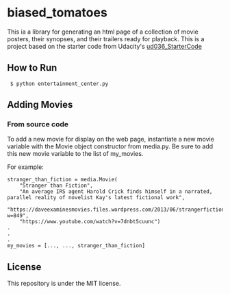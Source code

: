 # biased_tomatoes
This ia a library for generating an html page of a collection of movie posters, their synopses, and their trailers ready for playback. This is a project based on the starter code from Udacity's [ud036_StarterCode](https://github.com/udacity/ud036_StarterCode.git)


## How to Run
```
 $ python entertainment_center.py
```

## Adding Movies

### From source code

To add a new movie for display on the web page, instantiate a new movie variable with the Movie object constructor from media.py. Be sure to add this new movie variable to the list of my_movies.

For example:
```
stranger_than_fiction = media.Movie(
    "Stranger than Fiction",
    "An average IRS agent Harold Crick finds himself in a narrated, parallel reality of novelist Kay's latest fictional work",
    "https://daveexaminesmovies.files.wordpress.com/2013/06/strangerfictionposter.jpg?w=849",
    "https://www.youtube.com/watch?v=7dnbt5cuunc")
.
.
.
my_movies = [..., ..., stranger_than_fiction]
```

## License
This repository is under the MIT license.
